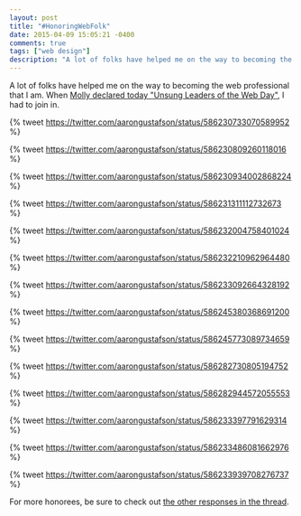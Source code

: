 ```yaml
---
layout: post
title: "#HonoringWebFolk"
date: 2015-04-09 15:05:21 -0400
comments: true
tags: ["web design"]
description: "A lot of folks have helped me on the way to becoming the web professional that I am. Here are just a few."
---
```


A lot of folks have helped me on the way to becoming the web professional that I am. When [Molly declared today "Unsung Leaders of the Web Day"](https://twitter.com/mollydotcom/status/586187780113309697), I had to join in.

<!-- more -->

{% tweet https://twitter.com/aarongustafson/status/586230733070589952 %}

{% tweet https://twitter.com/aarongustafson/status/586230809260118016 %}

{% tweet https://twitter.com/aarongustafson/status/586230934002868224 %}

{% tweet https://twitter.com/aarongustafson/status/586231311112732673 %}

{% tweet https://twitter.com/aarongustafson/status/586232004758401024 %}

{% tweet https://twitter.com/aarongustafson/status/586232210962964480 %}

{% tweet https://twitter.com/aarongustafson/status/586233092664328192 %}

{% tweet https://twitter.com/aarongustafson/status/586245380368691200 %}

{% tweet https://twitter.com/aarongustafson/status/586245773089734659 %}

{% tweet https://twitter.com/aarongustafson/status/586282730805194752 %}

{% tweet https://twitter.com/aarongustafson/status/586282944572055553 %}

{% tweet https://twitter.com/aarongustafson/status/586233397791629314 %}

{% tweet https://twitter.com/aarongustafson/status/586233486081662976 %}

{% tweet https://twitter.com/aarongustafson/status/586233939708276737 %}

For more honorees, be sure to check out [the other responses in the thread](https://twitter.com/hashtag/HonoringWebFolk?src=hash).

